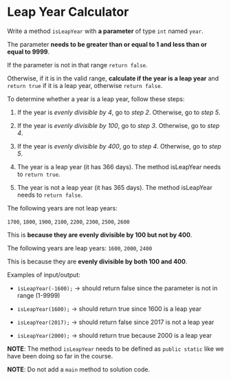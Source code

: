 # Leap Year Calculator

Write a method `isLeapYear` with **a parameter** of type `int` named `year`.

The parameter **needs to be greater than or equal to 1 and less than or equal to 9999**.

If the parameter is not in that range `return false`.

Otherwise, if it is in the valid range, **calculate if the year is a leap year** and `return true` if it is a leap year, otherwise `return false`.


To determine whether a year is a leap year, follow these steps:

1. If the year is *evenly divisible by 4*, go to *step 2*. Otherwise, go to *step 5*.

2. If the year is *evenly divisible by 100*, go to *step 3*. Otherwise, go to *step 4*.

3. If the year is *evenly divisible by 400*, go to *step 4*. Otherwise, go to *step 5*.

4. The year is a leap year (it has 366 days). The method isLeapYear needs to `return true`.

5. The year is not a leap year (it has 365 days). The method isLeapYear needs to `return false`.

The following years are not leap years:

`1700`, `1800`, `1900`, `2100`, `2200`, `2300`, `2500`, `2600`

This is **because they are evenly divisible by 100 but not by 400**.

The following years are leap years:
`1600`, `2000`, `2400`

This is because they are **evenly divisible by both 100 and 400**.

Examples of input/output:

* `isLeapYear(-1600);` → should return false since the parameter is not in range (1-9999)

* `isLeapYear(1600);` → should return true since 1600 is a leap year

* `isLeapYear(2017);` → should return false since 2017 is not a leap year

* `isLeapYear(2000);`  → should return true because 2000 is a leap year 

**NOTE**: The method `isLeapYear` needs to be defined as `public static` like we have been doing so far in the course.

**NOTE**: Do not add a `main` method to solution code.